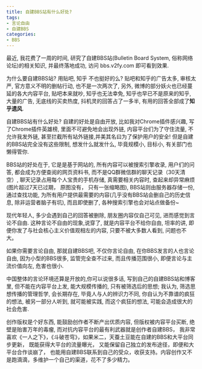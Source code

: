 ```yaml
---
title: 自建BBS站有什么好处?
tags: 
- 言论自由
- 自建BBS
categories:
- BBS
---
```



最近, 我花费了一周的时间, 研究了自建BBS站(Bulletin Board System, 俗称网络论坛)的相关知识, 并最终落地成功, 访问 bbs.v2fy.com 即可看到效果.

为什么要自建BBS站? 用贴吧, 知乎 不也挺好的么? 贴吧和知乎的广告太多, 审核太严, 官方意义不明的删帖行动, 也不是一次两次了, 另外, 微博的部分妖火也已经蔓延的各大内容平台, 贴吧本来就吵, 知乎也无法幸免, 知乎也早已不是原来的知乎, 大量的广告, 无底线的买卖热度, 抖机灵的回答占了一多半, 有用的回答全部成了**知乎遗风**.  

自建BBS站有什么好处? 自建的好处是自由开放, 比如我对Chrome插件感兴趣, 写了Chrome插件英雄榜, 里面不可避免地会出现外链, 内容平台们为了守住流量, 不允许我发外链, 甚至拦截所有站外链接,并美其名曰为了保护用户的安全! 但是自建的BBS站完全没有这些限制, 想发什么就发什么, 毕竟规模小, 目标小, 有关部门也懒得管你.

BBS站的好处在于, 它是是基于网站的, 所有内容可以被搜索引擎收录, 用户们的问答, 都会成为方便查阅的网页资料书, 而不是QQ群微信群的聊天记录（30天清空）, 聊天记录占用每个人宝贵的手机存储, 真需要相关内容时, 查起来却异常麻烦(图片超过7天已过期， 原图没有， 只有一张缩略图),  BBS站则由服务器存储一份, 通过查找功能, 为所有用户提供最需要的内容(几乎没有BBS站会删自己的历史信息, 除非运营者脑子有坑), 而且即使删了, 各种搜索引擎也会对站点做备份~

现代年轻人, 多少会遇到自己的回答被删除, 朋友圈内容仅自己可见, 进而感觉到言论不自由. 这种言论不自由的现象,说穿了, 就是内容平台不给你自由, 坦率的讲, 即便你发了与社会核心主义价值观相左的内容,  只要不被大多数人看到, 问题也不大。

如果你需要言论自由, 那就自建BBS吧, 不仅你言论自由, 在你BBS发言的人也言论自由, 因为小型的BBS很多, 监管完全查不过来, 而且传播范围很小, 即便言论与主流价值向左, 危害也很小.

中国整体的言论环境还算是开放的,你可以说很多话, 写到自己的自建BBS站和博客里, 但不能在内容平台上发, 能大规模传播的, 只有被筛选后的思想; 我认为, 筛选思想传播的管理哲学, 会长期存在, 毕竟人与人的辨识力不同, 你自认为不靠谱的疯狂的想法, 被另一部分人听到, 就可能被实践, 而这个疯狂的想法, 可能会造成很大的社会危害.

创作版权是个好东西, 能鼓励创作者不断产出优质内容, 但版权被内容平台买断, 绝壁是贻害万年的毒瘤, 而对抗内容平台的最有利武器就是创作者自建BBS， 我非常喜欢《一人之下》，《斗破苍穹》，如果米二，天蚕土豆能在自建的BBS和大平台同步更新， 既能获得大平台的流量曝光， 又能保留自己独立的发布途径，即便和大平台合作谈崩了， 也能用自建BBS联系到自己的受众，收获支持。内容创作又不是跑滴滴，多维护一个自己的渠道，花不了多少精力。  

  
